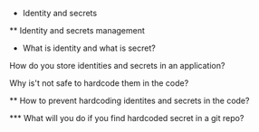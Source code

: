 * Identity and secrets

** Identity and secrets management

* What is identity and what is secret?

How do you store identities and secrets in an application? 

Why is't not safe to hardcode them in the code?

** How to prevent hardcoding identites and secrets in the code?

*** What will you do if you find hardcoded secret in a git repo?